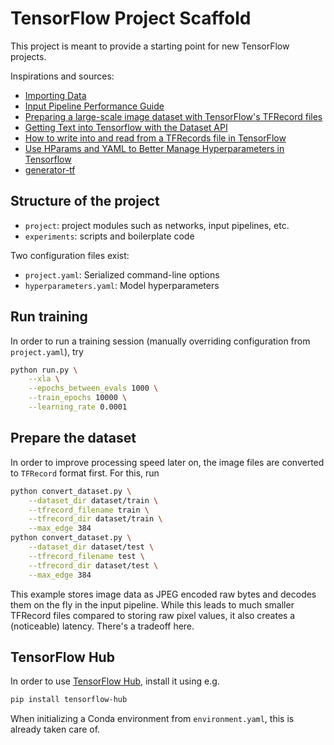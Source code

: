 # TensorFlow Project Scaffold

This project is meant to provide a starting point for new
TensorFlow projects.

Inspirations and sources:

- [Importing Data](https://www.tensorflow.org/programmers_guide/datasets)
- [Input Pipeline Performance Guide](https://www.tensorflow.org/versions/master/performance/datasets_performance    )
- [Preparing a large-scale image dataset with TensorFlow's TFRecord files](https://kwotsin.github.io/tech/2017/01/29/tfrecords.html)
- [Getting Text into Tensorflow with the Dataset API](https://medium.com/@TalPerry/getting-text-into-tensorflow-with-the-dataset-api-ffb832c8bec6)
- [How to write into and read from a TFRecords file in TensorFlow](http://www.machinelearninguru.com/deep_learning/tensorflow/basics/tfrecord/tfrecord.html)
- [Use HParams and YAML to Better Manage Hyperparameters in Tensorflow](https://hanxiao.github.io/2017/12/21/Use-HParams-and-YAML-to-Better-Manage-Hyperparameters-in-Tensorflow/)
- [generator-tf](https://github.com/jrabary/generator-tf/)

## Structure of the project

- `project`: project modules such as networks, input pipelines, etc.
- `experiments`: scripts and boilerplate code

Two configuration files exist:

- `project.yaml`: Serialized command-line options
- `hyperparameters.yaml`: Model hyperparameters

## Run training

In order to run a training session (manually overriding configuration
from `project.yaml`), try

```bash
python run.py \
    --xla \
    --epochs_between_evals 1000 \
    --train_epochs 10000 \
    --learning_rate 0.0001 
```

## Prepare the dataset

In order to improve processing speed later on, the image files are
converted to `TFRecord` format first. For this, run

```bash
python convert_dataset.py \
    --dataset_dir dataset/train \
    --tfrecord_filename train \
    --tfrecord_dir dataset/train \
    --max_edge 384
python convert_dataset.py \
    --dataset_dir dataset/test \
    --tfrecord_filename test \
    --tfrecord_dir dataset/test \
    --max_edge 384
```

This example stores image data as JPEG encoded raw bytes and decodes
them on the fly in the input pipeline. While this leads to much smaller
TFRecord files compared to storing raw pixel values, it also creates
a (noticeable) latency. There's a tradeoff here.

## TensorFlow Hub

In order to use [TensorFlow Hub](https://github.com/tensorflow/hub), install it using e.g.

```bash
pip install tensorflow-hub
```

When initializing a Conda environment from `environment.yaml`, this is
already taken care of.

